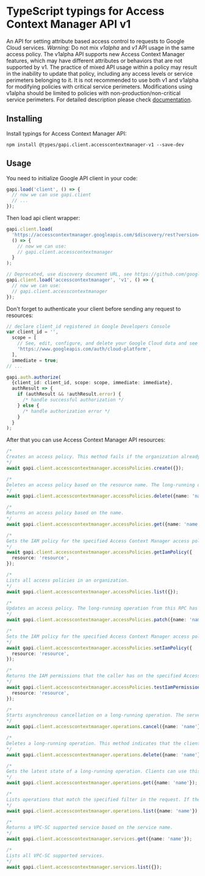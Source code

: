# TypeScript typings for Access Context Manager API v1

An API for setting attribute based access control to requests to Google Cloud services. _Warning:_ Do not mix _v1alpha_ and _v1_ API usage in the same access policy. The v1alpha API supports new Access Context Manager features, which may have different attributes or behaviors that are not supported by v1. The practice of mixed API usage within a policy may result in the inability to update that policy, including any access levels or service perimeters belonging to it. It is not recommended to use both v1 and v1alpha for modifying policies with critical service perimeters. Modifications using v1alpha should be limited to policies with non-production/non-critical service perimeters.
For detailed description please check [documentation](https://cloud.google.com/access-context-manager/docs/reference/rest/).

## Installing

Install typings for Access Context Manager API:

```
npm install @types/gapi.client.accesscontextmanager-v1 --save-dev
```

## Usage

You need to initialize Google API client in your code:

```typescript
gapi.load('client', () => {
  // now we can use gapi.client
  // ...
});
```

Then load api client wrapper:

```typescript
gapi.client.load(
  'https://accesscontextmanager.googleapis.com/$discovery/rest?version=v1',
  () => {
    // now we can use:
    // gapi.client.accesscontextmanager
  }
);
```

```typescript
// Deprecated, use discovery document URL, see https://github.com/google/google-api-javascript-client/blob/master/docs/reference.md#----gapiclientloadname----version----callback--
gapi.client.load('accesscontextmanager', 'v1', () => {
  // now we can use:
  // gapi.client.accesscontextmanager
});
```

Don't forget to authenticate your client before sending any request to resources:

```typescript
// declare client_id registered in Google Developers Console
var client_id = '',
  scope = [
    // See, edit, configure, and delete your Google Cloud data and see the email address for your Google Account.
    'https://www.googleapis.com/auth/cloud-platform',
  ],
  immediate = true;
// ...

gapi.auth.authorize(
  {client_id: client_id, scope: scope, immediate: immediate},
  authResult => {
    if (authResult && !authResult.error) {
      /* handle successful authorization */
    } else {
      /* handle authorization error */
    }
  }
);
```

After that you can use Access Context Manager API resources: <!-- TODO: make this work for multiple namespaces -->

```typescript
/*
Creates an access policy. This method fails if the organization already has an access policy. The long-running operation has a successful status after the access policy propagates to long-lasting storage. Syntactic and basic semantic errors are returned in `metadata` as a BadRequest proto.
*/
await gapi.client.accesscontextmanager.accessPolicies.create({});

/*
Deletes an access policy based on the resource name. The long-running operation has a successful status after the access policy is removed from long-lasting storage.
*/
await gapi.client.accesscontextmanager.accessPolicies.delete({name: 'name'});

/*
Returns an access policy based on the name.
*/
await gapi.client.accesscontextmanager.accessPolicies.get({name: 'name'});

/*
Gets the IAM policy for the specified Access Context Manager access policy.
*/
await gapi.client.accesscontextmanager.accessPolicies.getIamPolicy({
  resource: 'resource',
});

/*
Lists all access policies in an organization.
*/
await gapi.client.accesscontextmanager.accessPolicies.list({});

/*
Updates an access policy. The long-running operation from this RPC has a successful status after the changes to the access policy propagate to long-lasting storage.
*/
await gapi.client.accesscontextmanager.accessPolicies.patch({name: 'name'});

/*
Sets the IAM policy for the specified Access Context Manager access policy. This method replaces the existing IAM policy on the access policy. The IAM policy controls the set of users who can perform specific operations on the Access Context Manager access policy.
*/
await gapi.client.accesscontextmanager.accessPolicies.setIamPolicy({
  resource: 'resource',
});

/*
Returns the IAM permissions that the caller has on the specified Access Context Manager resource. The resource can be an AccessPolicy, AccessLevel, or ServicePerimeter. This method does not support other resources.
*/
await gapi.client.accesscontextmanager.accessPolicies.testIamPermissions({
  resource: 'resource',
});

/*
Starts asynchronous cancellation on a long-running operation. The server makes a best effort to cancel the operation, but success is not guaranteed. If the server doesn't support this method, it returns `google.rpc.Code.UNIMPLEMENTED`. Clients can use Operations.GetOperation or other methods to check whether the cancellation succeeded or whether the operation completed despite cancellation. On successful cancellation, the operation is not deleted; instead, it becomes an operation with an Operation.error value with a google.rpc.Status.code of 1, corresponding to `Code.CANCELLED`.
*/
await gapi.client.accesscontextmanager.operations.cancel({name: 'name'});

/*
Deletes a long-running operation. This method indicates that the client is no longer interested in the operation result. It does not cancel the operation. If the server doesn't support this method, it returns `google.rpc.Code.UNIMPLEMENTED`.
*/
await gapi.client.accesscontextmanager.operations.delete({name: 'name'});

/*
Gets the latest state of a long-running operation. Clients can use this method to poll the operation result at intervals as recommended by the API service.
*/
await gapi.client.accesscontextmanager.operations.get({name: 'name'});

/*
Lists operations that match the specified filter in the request. If the server doesn't support this method, it returns `UNIMPLEMENTED`.
*/
await gapi.client.accesscontextmanager.operations.list({name: 'name'});

/*
Returns a VPC-SC supported service based on the service name.
*/
await gapi.client.accesscontextmanager.services.get({name: 'name'});

/*
Lists all VPC-SC supported services.
*/
await gapi.client.accesscontextmanager.services.list({});
```
